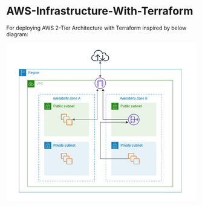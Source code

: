 # AWS-Infrastructure-With-Terraform
For deploying AWS 2-Tier Architecture with Terraform inspired by below diagram:

![alt text](https://github.com/AymanAbdelwahab1/AWS-Infrastructure-With-Terraform/blob/main/AWS_2-Tier_Architecture_Diagram.png)